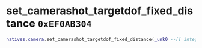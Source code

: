 # set_camerashot_targetdof_fixed_distance `0xEF0AB304`

```lua
natives.camera.set_camerashot_targetdof_fixed_distance(_unk0 --[[ integer ]], _unk1 --[[ integer ]])
```